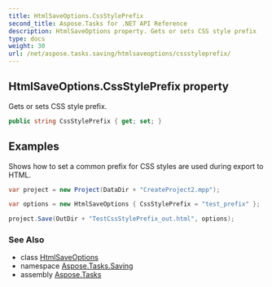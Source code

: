 ```yaml
---
title: HtmlSaveOptions.CssStylePrefix
second_title: Aspose.Tasks for .NET API Reference
description: HtmlSaveOptions property. Gets or sets CSS style prefix
type: docs
weight: 30
url: /net/aspose.tasks.saving/htmlsaveoptions/cssstyleprefix/
---
```

## HtmlSaveOptions.CssStylePrefix property

Gets or sets CSS style prefix.

```csharp
public string CssStylePrefix { get; set; }
```

## Examples

Shows how to set a common prefix for CSS styles are used during export to HTML.

```csharp
var project = new Project(DataDir + "CreateProject2.mpp");

var options = new HtmlSaveOptions { CssStylePrefix = "test_prefix" };

project.Save(OutDir + "TestCssStylePrefix_out.html", options);
```

### See Also

* class [HtmlSaveOptions](../)
* namespace [Aspose.Tasks.Saving](../../htmlsaveoptions/)
* assembly [Aspose.Tasks](../../../)


